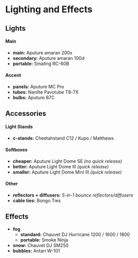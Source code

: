 # Lighting and Effects

## Lights

#### Main

- **main:** Aputure amaran 200x
- **secondary:** Aputure amaran 100d
- **portable:** Smallrig RC-60B

#### Accent

- **panels:** Aputure MC Pro
- **tubes:** Nanlite Pavotube T8-7X
- **bulbs:** Aputure B7C

## Accessories

#### Light Stands

- **c-stands:** Cheetahstand C12 / Kupo / Matthews

#### Softboxes

- **cheaper:** Aputure Light Dome SE *(no quick release)* 
- **better:** Aputure Light Dome III *(quick release)*
- **smaller:** Aputure Light Dome Mini III *(quick release)*

#### Other

- **reflectors + diffusers:** *5-in-1 bounce reflectors/diffusers*
- **cable ties:** Bongo Ties

## Effects

- **fog** 
	- **standard:** Chauvet DJ Hurricane 1200 / 1600 / 1800
	- **portable:** Smoke Ninja
- **snow:** Chauvet DJ SM250
- **bubbles:** Antari W-101